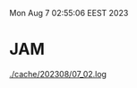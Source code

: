 Mon Aug  7 02:55:06 EEST 2023
# JAM
<a href='./cache/202308/07_02.log'>./cache/202308/07_02.log</a>
